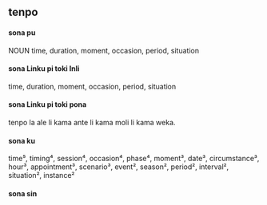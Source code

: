## tenpo

#### sona pu

NOUN time, duration, moment, occasion, period, situation

#### sona Linku pi toki Inli

time, duration, moment, occasion, period, situation

#### sona Linku pi toki pona

tenpo la ale li kama ante li kama moli li kama weka.

#### sona ku

time⁵, timing⁴, session⁴, occasion⁴, phase⁴, moment³, date³, circumstance³, hour³, appointment³, scenario³, event², season², period², interval², situation², instance²

#### sona sin

